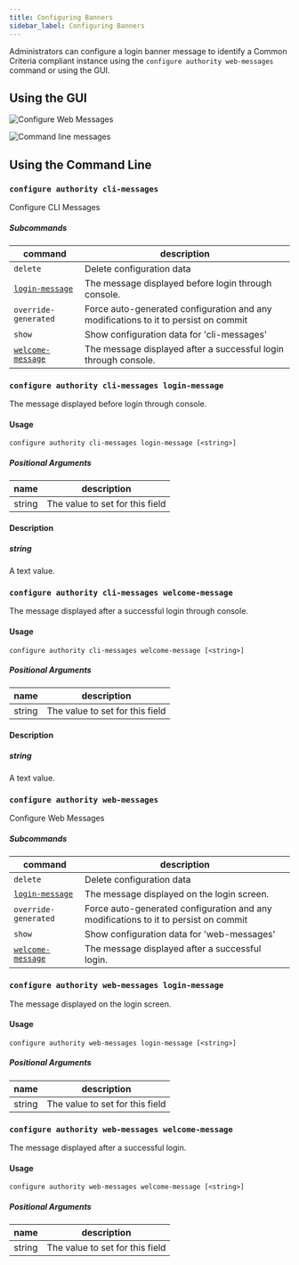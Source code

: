 ```yaml
---
title: Configuring Banners
sidebar_label: Configuring Banners
---
```


Administrators can configure a login banner message to identify a Common Criteria compliant instance using the `configure authority web-messages` command or using the GUI.

## Using the GUI

![Configure Web Messages](/img/config_web_message.png)

![Command line messages](/img/conf_cli_message.png)

## Using the Command Line

### `configure authority cli-messages`

Configure CLI Messages

##### Subcommands

| command | description |
| ------- | ----------- |
| `delete` | Delete configuration data |
| [`login-message`](#configure-authority-cli-messages-login-message) | The message displayed before login through console. |
| `override-generated` | Force auto-generated configuration and any modifications to it to persist on commit |
| `show` | Show configuration data for &#x27;cli-messages&#x27; |
| [`welcome-message`](#configure-authority-cli-messages-welcome-message) | The message displayed after a successful login through console. |

### `configure authority cli-messages login-message`

The message displayed before login through console.

#### Usage

```
configure authority cli-messages login-message [<string>]
```

##### Positional Arguments

| name | description |
| ---- | ----------- |
| string | The value to set for this field |

#### Description

##### string

A text value.

### `configure authority cli-messages welcome-message`

The message displayed after a successful login through console.

#### Usage

```
configure authority cli-messages welcome-message [<string>]
```

##### Positional Arguments

| name | description |
| ---- | ----------- |
| string | The value to set for this field |

#### Description

##### string

A text value.

### `configure authority web-messages`

Configure Web Messages

##### Subcommands

| command | description |
| ------- | ----------- |
| `delete` | Delete configuration data |
| [`login-message`](#configure-authority-web-messages-login-message) | The message displayed on the login screen. |
| `override-generated` | Force auto-generated configuration and any modifications to it to persist on commit |
| `show` | Show configuration data for &#x27;web-messages&#x27; |
| [`welcome-message`](#configure-authority-web-messages-welcome-message) | The message displayed after a successful login. |

### `configure authority web-messages login-message`

The message displayed on the login screen.

#### Usage

```
configure authority web-messages login-message [<string>]
```

##### Positional Arguments

| name | description |
| ---- | ----------- |
| string | The value to set for this field |

### `configure authority web-messages welcome-message`

The message displayed after a successful login.

#### Usage

```
configure authority web-messages welcome-message [<string>]
```

##### Positional Arguments

| name | description |
| ---- | ----------- |
| string | The value to set for this field |


